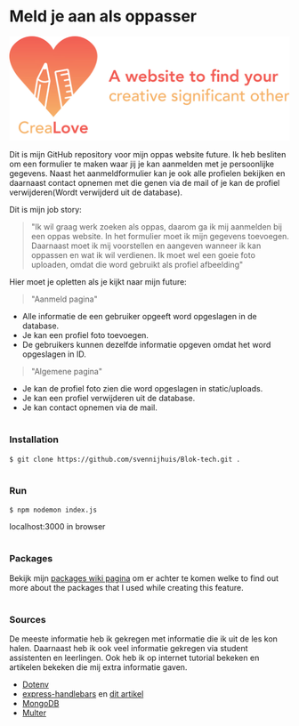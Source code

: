 <!-- <details>
<summary>Wie ben ik</summary>

### Auteur:
Sven Nijhuis

### klas:
Klas 2

### datum:
februari-april 2022

</details>

<details>
<summary>Mijn proect</summary>

</details> -->

# Meld je aan als oppasser
![alt text](https://raw.githubusercontent.com/BVictorB/cmd-dating-app/master/bannerimage.jpg)

Dit is mijn GitHub repository voor mijn oppas website future. Ik heb besliten om een formulier te maken waar jij je kan aanmelden met je persoonlijke gegevens.
Naast het aanmeldformulier kan je ook alle profielen bekijken en daarnaast contact opnemen met die genen via de mail of je kan de profiel verwijderen(Wordt verwijderd uit de database).

Dit is mijn job story: 
> "Ik wil graag werk zoeken als oppas, daarom ga ik mij aanmelden bij een oppas website. In het formulier moet ik mijn gegevens toevoegen. Daarnaast moet ik mij voorstellen en aangeven wanneer ik kan oppassen en wat ik wil verdienen. Ik moet wel een goeie foto uploaden, omdat die word gebruikt als profiel afbeelding"

Hier moet je opletten als je kijkt naar mijn future:
> "Aanmeld pagina"
* Alle informatie de een gebruiker opgeeft word opgeslagen in de database.
* Je kan een profiel foto toevoegen.
* De gebruikers kunnen dezelfde informatie opgeven omdat het word opgeslagen in ID.

> "Algemene pagina"
* Je kan de profiel foto zien die word opgeslagen in static/uploads.
* Je kan een profiel verwijderen uit de database.
* Je kan contact opnemen via de mail.

#
### Installation
```
$ git clone https://github.com/svennijhuis/Blok-tech.git .
```
#
### Run
```
$ npm nodemon index.js
```
localhost:3000 in browser

#
### Packages
Bekijk mijn <a href="" target="_blank">packages wiki pagina</a> om er achter te komen welke to find out more about the packages that I used while creating this feature. 
#
### Sources
De meeste informatie heb ik gekregen met informatie die ik uit de les kon halen. Daarnaast heb ik ook veel informatie gekregen via student assistenten en leerlingen. Ook heb ik op internet tutorial bekeken en artikelen bekeken die mij extra informatie gaven.
* <a href="https://www.npmjs.com/package/dotenv" target="_blank">Dotenv</a> 
* <a href="https://www.npmjs.com/package/express-handlebars" target="_blank">express-handlebars</a> en <a href="https://waelyasmina.medium.com/a-guide-into-using-handlebars-with-your-express-js-application-22b944443b65" target="_blank">dit artikel</a>
* <a href="https://www.mongodb.com/" target="_blank">MongoDB</a>
* <a href="https://www.npmjs.com/package/multer" target="_blank">Multer</a>


